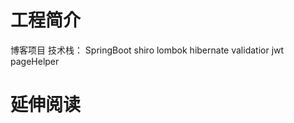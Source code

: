 # 工程简介
博客项目
    技术栈：
        SpringBoot
        shiro
        lombok
        hibernate validatior
        jwt
        pageHelper

# 延伸阅读

